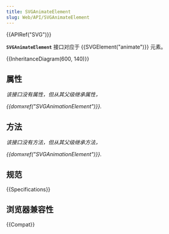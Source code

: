 ```yaml
---
title: SVGAnimateElement
slug: Web/API/SVGAnimateElement
---
```


{{APIRef("SVG")}}

**`SVGAnimateElement`** 接口对应于 {{SVGElement("animate")}} 元素。

{{InheritanceDiagram(600, 140)}}

## 属性

_该接口没有属性，但从其父级继承属性，_

_{{domxref("SVGAnimationElement")}}._

## 方法

_该接口没有方法，但从其父级继承方法，_

_{{domxref("SVGAnimationElement")}}._

## 规范

{{Specifications}}

## 浏览器兼容性

{{Compat}}
